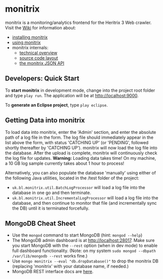 # monitrix

monitrix is a monitoring/analytics frontend for the Heritrix 3 Web crawler. Visit the [Wiki](http://github.com/ukwa/monitrix/wiki) 
for information about: 

* [installing monitrix](http://github.com/ukwa/monitrix/wiki/Installation)
* [using monitrix](http://github.com/ukwa/monitrix/wiki/A-Guided-Tour-of-monitrix)
* monitrix internals:
  * [technical overview](http://github.com/ukwa/monitrix/wiki/Technical-Overview)
  * [source code layout](http://github.com/ukwa/monitrix/wiki/Project-Layout)
  * [the monitrix JSON API](http://github.com/ukwa/monitrix/wiki/JSON-API) 

## Developers: Quick Start

To __start monitrix__ in development mode, change into the project root folder and type  ``play run``.
The application will be at [http://localhost:9000](http://localhost:9000). 

To __generate an Eclipse project__, type ``play eclipse``.

## Getting Data into monitrix

To load data into monitrix, enter the 'Admin' section, and enter the absolute path of a log file in the
form. The log file should immediately appear in the list above the form, with status 'CATCHING UP' (or
'PENDING', followed shortly thereafter by 'CATCHING UP'). monitrix will now load the log file into 
the database. After the upload is complete, monitrix will continuously check the log file for updates.
__Warning:__ Loading data takes time! On my machine, a 10 GB log sample currently takes about 1 hour to
process!

Alternatively, you can also populate the database 'manually' using either of the following Java utilities,
located in the /test folder of the project:

* ``uk.bl.monitrix.util.BatchLogProcessor`` will load a log file into the database in one go and then terminate.
* ``uk.bl.monitrix.util.IncrementalLogProcessor`` will load a log file into the database, and then continue
  to monitor that file (and incrementally sync the DB) until it is terminated forcefully. 

## MongoDB Cheat Sheet

* Use the ``mongod`` command to start MongoDB (hint: ``mongod --help``)
* The MongoDB admin dashboard is at  [http://localhost:28017](http://localhost:28017). Make sure
  you start MongoDB with the ``--rest`` option (when in dev mode) to enable full dashboard functionality. (Note: on my system
  ``sudo mongod --dbpath /var/lib/mongodb --rest`` works fine.)
* Use ``mongo monitrix --eval "db.dropDatabase()"`` to drop the monitrix DB (replacing 'monitrix' with your database
  name, if needed.) 
* MongoDB REST interface docs are [here](http://www.mongodb.org/display/DOCS/Http+Interface#HttpInterface-SimpleRESTInterface).

